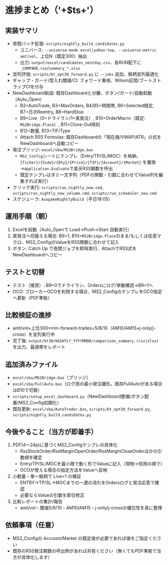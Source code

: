 ﻿# 進捗まとめ（'+$ts+'）

## 実装サマリ
- 夜間バッチ拡張: `scripts/nightly_build_candidates.py`
  - ユニバース: `--universe-mode excel|yahoo-top`、`--universe-metric amt|vol`、上位N（既定300）抽出
  - 出力: `output/excel/candidates_nextday.csv`、各RUN配下に `_COMPARE.csv`/`summary_*.xlsx`
- 並列評価: `scripts/bt_opt30_forward.py` に `--jobs` 追加、銘柄並列最適化
- ギャップ・ガード/受入れ閾値/CI: フォワード重視、Wilson区間/ブートストラップCIを付与
- NewDashboard新設: 既存Dashboardと分離、ボタン/ガード/自動起動（Auto_Open）
  - B2=AutoTrade, B3=MaxOrders, B4/B5=時間帯, B6=Selected既定, B7=日次Reentry, B8=HardStop
  - B9=Live（0=ドライラン/1=実発注）, B10=OrderMacro（既定: `MS2Bridge.Place`）, B11=Close-Out時刻
  - B12=数量, B13=TIF/Type
  - Attach RSS Formulas: 既存Dashboardの「現在値/VWAP/ATR」の式をNewDashboardへ自動コピー
- 発注ブリッジ: `excel/vba/MS2Bridge.bas`
  - `MS2_Config`シートにテンプレ（Entry/TP/SL/MOC）を格納、`{Ticker}/{Side}/{Qty}/{Price}/{TIF}/{Account}/{Market}` を置換→`Application.Evaluate`で楽天RSS関数を呼出
  - 既定テンプレはダミー文字列（PDFの関数・引数に合わせてValue列を編集すれば実行）
- クリック実行: `scripts/run_nightly_now.cmd`, `scripts/run_nightly_now_volume.cmd`, `scripts/run_scheduler_now.cmd`
- スケジューラ: `AsagakeNightlyBuild`（平日18:05）

## 運用手順（朝）
1. Excelを起動（Auto_Openで Load→Push→Start 自動実行）
2. 実発注へ切替える場合: B9=1, B10=`MS2Bridge.Place`のまま/もしくは任意マクロ、MS2_ConfigのValueをRSS関数に合わせて記入
3. ボタン: Catch Up で夜間ジョブを即時実行、AttachでRSS式をNewDashboardへコピー

## テストと切替
- テスト（推奨）: B9=0でドライラン、Ordersにログ/挙動確認→B9=1へ
- OCO: ブローカーOCOを利用する場合、MS2_ConfigのテンプレをOCO指定へ更新（PDF準拠）

## 比較検証の進捗
- amt/vol×上位300×min-forward-trades=5/8/10（AM10/AM15×j-only/j-cross）を並列実行中
- 完了後: `output/bt30/NIGHTLY_YYYYMMDD/comparison_summary.(csv|xlsx)` を出力、最適帯をレポート

## 追加済みファイル
- `excel/vba/MS2Bridge.bas`（ブリッジ）
- `excel/vba/FullAuto.bas`（ログ用の最小発注雛形。既存FullAutoがある場合はB10で切替）
- `scripts/setup_excel_dashboard.py`（NewDashboard整備/ボタン配置/MS2_Config初期化）
- 既存更新: `excel/vba/AutoTrader.bas`, `scripts/bt_opt30_forward.py`, `scripts/nightly_build_candidates.py`

## 今後やること（当方が即着手）
1) PDF(4〜24p)に基づくMS2_Configテンプレの具体化
   - RssStockOrder/RssMarginOpenOrder/RssMarginCloseOrderほかの引数順を確定
   - Entry/TP/SL/MOCを最小限で動く形でValueに記入（現物→信用の順で）
   - OCOが使える場合の指定方法をValueへ反映
2) 小数量・単一銘柄で Live=1 の検証
   - ENTRY→TP/SL→MOCまでの一連の流れをOrdersログと発注応答で確認
   - 必要ならValueの引数を即日修正
3) 比較レポートの集計/報告
   - amt/vol・閾値5/8/10・AM10/AM15・j-only/j-crossの優位性を表に整理

## 依頼事項（任意）
- MS2_Configの Account/Market の既定値が必要であれば値をご指定ください
- 既存のRSS発注関数の呼出例があれば共有ください（無くてもPDF準拠で当方が具体化します）

